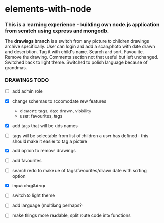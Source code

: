 # elements-with-node

### This is a learning experience - building own node.js application from scratch using express and mongodb.

The **drawings branch** is a switch from any picture to children drawings archive specifically. User can login and add a scan/photo with date drawn and description. Tag it with child's name. Search and sort. Favourite. Remove the drawing.
Comments section not that useful but left unchanged.
Switched back to light theme.
Switched to polish language because of grandmas.

### DRAWINGS TODO
- [ ] add admin role
- [x] change schemas to accomodate new features 
  - element: tags, date drawn, visibility
  - user: favourites, tags
- [x] add tags that will be kids names
- [ ] tags will be selectable from list of children a user has defined - this should make it easier to tag a picture
- [x] add option to remove drawings
- [ ] add favourites
- [ ] search redo to make ue of tags/favourites/drawn date with sorting option
- [x] input drag&drop
- [ ] switch to light theme
- [ ] add language (multilang perhaps?)
- [ ] make things more readable, split route code into functions

